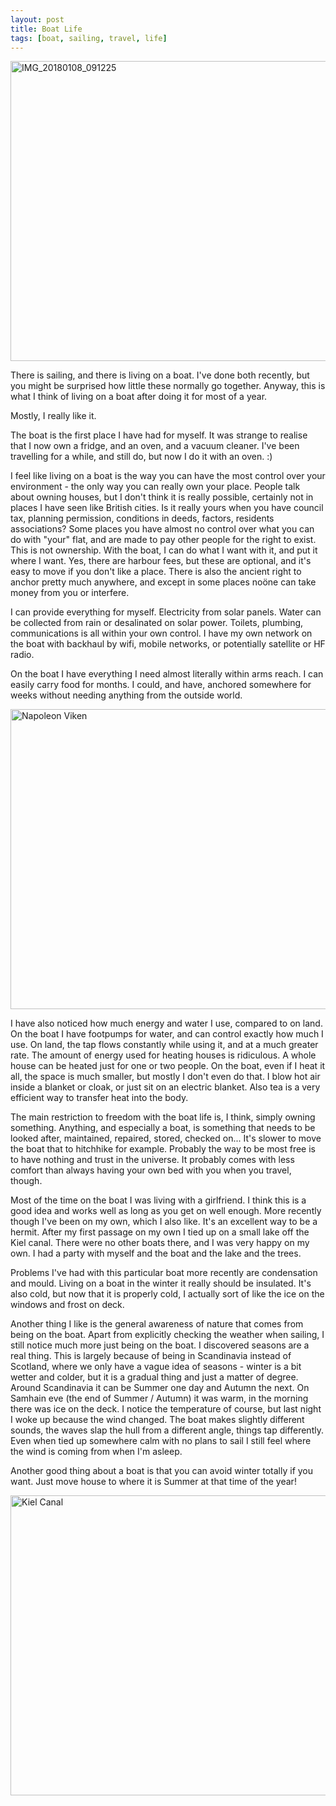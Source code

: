 ```yaml
---
layout: post
title: Boat Life
tags: [boat, sailing, travel, life]
---
```


<img src="https://farm5.staticflickr.com/4617/38954774364_5feccd0c4f_z.jpg"
width="640" height="480" alt="IMG_20180108_091225">

There is sailing, and there is living on a boat. I've done both recently, but
you might be surprised how little these normally go together. Anyway, this is
what I think of living on a boat after doing it for most of a year.

Mostly, I really like it.

The boat is the first place I have had for myself. It was strange to realise
that I now own a fridge, and an oven, and a vacuum cleaner. I've been
travelling for a while, and still do, but now I do it with an oven. :)

I feel like living on a boat is the way you can have the most control over
your environment - the only way you can really own your place. People talk
about owning houses, but I don't think it is really possible, certainly not in
places I have seen like British cities. Is it really yours when you have
council tax, planning permission, conditions in deeds, factors, residents
associations? Some places you have almost no control over what you can do with
"your" flat, and are made to pay other people for the right to exist. This is
not ownership. With the boat, I can do what I want with it, and put it where I
want. Yes, there are harbour fees, but these are optional, and it's easy to
move if you don't like a place. There is also the ancient right to anchor
pretty much anywhere, and except in some places noöne can take money from you
or interfere.

I can provide everything for myself. Electricity from solar panels. Water can
be collected from rain or desalinated on solar power. Toilets, plumbing,
communications is all within your own control. I have my own network on the
boat with backhaul by wifi, mobile networks, or potentially satellite or HF
radio.

On the boat I have everything I need almost literally within arms reach. I can
easily carry food for months. I could, and have, anchored somewhere for weeks
without needing anything from the outside world.

<img src="https://farm5.staticflickr.com/4612/25759462778_fbd5b27091_z.jpg"
width="640" height="480" alt="Napoleon Viken">

I have also noticed how much energy and water I use, compared to on land. On
the boat I have footpumps for water, and can control exactly how much I
use. On land, the tap flows constantly while using it, and at a much greater
rate. The amount of energy used for heating houses is ridiculous. A whole
house can be heated just for one or two people. On the boat, even if I heat it
all, the space is much smaller, but mostly I don't even do that. I blow hot
air inside a blanket or cloak, or just sit on an electric blanket. Also tea is
a very efficient way to transfer heat into the body.

The main restriction to freedom with the boat life is, I think, simply owning
something. Anything, and especially a boat, is something that needs to be
looked after, maintained, repaired, stored, checked on... It's slower to move
the boat that to hitchhike for example. Probably the way to be most free is to
have nothing and trust in the universe. It probably comes with less comfort
than always having your own bed with you when you travel, though.

Most of the time on the boat I was living with a girlfriend. I think this is a
good idea and works well as long as you get on well enough. More recently
though I've been on my own, which I also like. It's an excellent way to be a
hermit. After my first passage on my own I tied up on a small lake off the
Kiel canal. There were no other boats there, and I was very happy on my own. I
had a party with myself and the boat and the lake and the trees.

Problems I've had with this particular boat more recently are condensation and
mould. Living on a boat in the winter it really should be insulated. It's also
cold, but now that it is properly cold, I actually sort of like the ice on the
windows and frost on deck.

Another thing I like is the general awareness of nature that comes from being
on the boat. Apart from explicitly checking the weather when sailing, I still
notice much more just being on the boat. I discovered seasons are a real
thing. This is largely because of being in Scandinavia instead of Scotland,
where we only have a vague idea of seasons - winter is a bit wetter and
colder, but it is a gradual thing and just a matter of degree. Around
Scandinavia it can be Summer one day and Autumn the next. On Samhain eve (the
end of Summer / Autumn) it was warm, in the morning there was ice on the
deck. I notice the temperature of course, but last night I woke up because the
wind changed. The boat makes slightly different sounds, the waves slap the
hull from a different angle, things tap differently. Even when tied up
somewhere calm with no plans to sail I still feel where the wind is coming
from when I'm asleep.

Another good thing about a boat is that you can avoid winter totally if you
want. Just move house to where it is Summer at that time of the year!

<img src="https://farm5.staticflickr.com/4631/24794473507_a2f5220c10_z.jpg"
width="640" height="480" alt="Kiel Canal">

